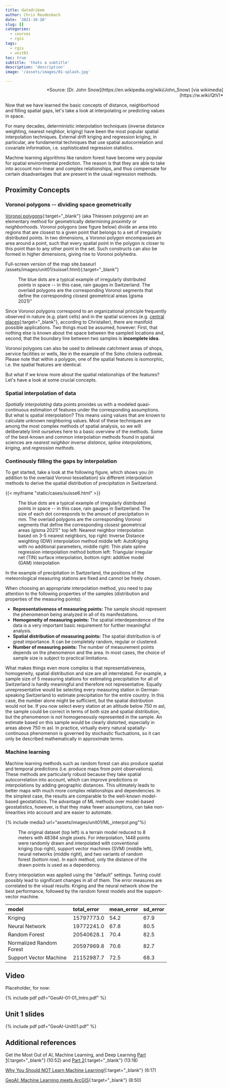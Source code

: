 ```yaml
---
title: datadribem
author: Chris Reudenbach
date: '2021-10-10'
slug: []
categories:
  - courses
  - rgis
tags:
  - rgis
  - unit01
toc: true
subtitle: 'thats a subtitle'
description: 'description'
image: '/assets/images/01-splash.jpg'

---
```


<style>.myDiv {margin-top: -4px;margin-right: -35%; text-align: right;}</style>
<div class="myDiv">
*Source: [Dr. John Snow](https://en.wikipedia.org/wiki/John_Snow) [via wikimedia](https://w.wiki/QtV)*
</div>

Now that we have learned the basic concepts of distance, neighborhood and filling spatial gaps, let's take a look at interpolating or predicting values in space.

For many decades, deterministic interpolation techniques (inverse distance weighting, nearest neighbor, kriging) have been the most popular spatial interpolation techniques. External drift kriging and regression kriging, in particular, are fundamental techniques that use spatial autocorrelation and covariate information, i.e. sophisticated regression statistics.

Machine learning algorithms like random forest have become very popular for spatial environmental prediction. The reason is that they are able to take into account non-linear and complex relationships, and thus compensate for certain disadvantages that are present in the usual regression methods.



## Proximity Concepts

### Voronoi polygons -- dividing space geometrically
[Voronoi polygons](https://en.wikipedia.org/wiki/Voronoi_diagram){:target="_blank"} (aka Thiessen polygons) are an elementary method for geometrically determining *proximity* or *neighborhoods*. Voronoi polygons (see figure below) divide an area into regions that are closest to a given point that belongs to a set of irregularly distributed points. In two dimensions, a Voronoi polygon encompasses an area around a point, such that every spatial point in the polygon is closer to this point than to any other point in the set. Such constructs can also be formed in higher dimensions, giving rise to Voronoi polyhedra.


Full-screen version of the map site.baseurl /assets/images/unit01/suisse1.html){:target="_blank"} 
<figure>
  <figcaption>The blue dots are a typical example of irregularly distributed points in space -- in this case, rain gauges in Switzerland. The overlaid polygons are the corresponding Voronoi segments that define the corresponding closest geometrical areas (gisma 2021)" </figcaption>
</figure>

Since Voronoi polygons correspond to an organizational principle frequently observed in nature (e.g. plant cells) and in the spatial sciences (e.g. [central places](https://en.wikipedia.org/wiki/Central_place_theory){:target="_blank"}, according to Christaller), there are manifold possible applications. Two things must be assumed, however: First, that nothing else is known about the space between the sampled locations and, second, that the boundary line between two samples is **incomplete idea**.

Voronoi polygons can also be used to delineate catchment areas of shops, service facilities or wells, like in the example of the Soho cholera outbreak. Please note that within a polygon, one of the spatial features is isomorphic, i.e. the spatial features are identical. 

But what if we know more about the spatial relationships of the features? Let's have a look at some crucial concepts.

### Spatial interpolation of data
*Spatially interpolating* data points provides us with a modeled quasi-continuous estimation of features under the corresponding assumptions. But what is spatial interpolation? This means using values that are known to calculate unknown neighboring values. Most of these techniques are among the most complex methods of spatial analysis, so we will deliberately limit ourselves here to a basic overview of the methods. Some of the best-known and common interpolation methods found in spatial sciences are *nearest neighbor* *inverse distance*, *spline interpolations*, *kriging*, and *regression methods*.

### Continously filling the gaps by interpolation
To get started, take a look at the following figure, which shows you (in addition to the overlaid Voronoi tessellation) six different interpolation methods to derive the spatial distribution of precipitation in Switzerland. 



{{< myiframe "static/cases/suisse6.html" >}}



<figure>
  <figcaption>The blue dots are a typical example of irregularly distributed points in space -- in this case, rain gauges in Switzerland. The size of each dot corresponds to the amount of precipitation in mm. The overlaid polygons are the corresponding Voronoi segments that define the corresponding closest geometrical areas (gisma 2021)" 
top left: Nearest neighbor interpolation based on 3-5 nearest neighbors, top right: Inverse Distance weighting (IDW) interpolation method
middle left: AutoKriging with no additional parameters, middle right: Thin plate spline regression interpolation method
bottom left: Triangular irregular net (TIN) surface interpolation, bottom right: additive model (GAM) interpolation 
  </figcaption>
</figure>


In the example of precipitation in Switzerland, the positions of the meteorological measuring stations are fixed and cannot be freely chosen.

When choosing an appropriate interpolation method, you need to pay attention to the following properties of the samples (distribution and properties of the measuring points):

* **Representativeness of measuring points:** The sample should represent the phenomenon being analyzed in all of its manifestations.
* **Homogeneity of measuring points:** The spatial interdependence of the data is a very important basic requirement for further meaningful analysis. 
* **Spatial distribution of measuring points:** The spatial distribution is of great importance. It can be completely random, regular or clustered. 
* **Number of measuring points:** The number of measurement points depends on the phenomenon and the area. In most cases, the choice of sample size is subject to practical limitations.

What makes things even more complex is that representativeness, homogeneity, spatial distribution and size are all interrelated. For example, a sample size of 5 measuring stations for estimating precipitation for all of Switzerland is hardly meaningful and therefore not representative. Equally unrepresentative would be selecting every measuring station in German-speaking Switzerland to estimate  precipitation for the entire country. In this case, the number alone might be sufficient, but the spatial distribution would not be. If you now select every station at an altitude below 750 m asl, the sample could be correct in terms of both size and spatial distribution, but the phenomenon is not homogeneously represented in the sample. An estimate based on this sample would be clearly distorted, especially in areas above 750 m asl. In practice, virtually every natural spatially-continuous phenomenon is governed by stochastic fluctuations, so it can only be described mathematically in approximate terms.


### Machine learning
Machine learning methods such as random forest can also produce spatial and temporal predictions (i.e. produce maps from point observations). 
These methods are particularly robust because they take spatial autocorrelation into account, which can improve predictions or interpolations by adding geographic distances. This ultimately leads to better maps with much more complex relationships and dependencies.
In the simplest case, the results are comparable to the well-known model-based geostatistics. The advantage of ML methods over model-based geostatistics, however, is that they make fewer assumptions, can take non-linearities into account and are easier to automate.

{% include media3 url="assets/images/unit01/ML_interpol.png"%}

<figure>
  <figcaption> The original dataset (top left) is a terrain model reduced to 8 meters with 48384 single pixels. 
For interpolation, 1448 points were randomly drawn and interpolated with conventional kriging (top right), support vector machines (SVM) (middle left), neural networks (middle right), and two variants of random forest (bottom row). In each method, only the distance of the drawn points is used as a dependency.   
  </figcaption>
</figure>

Every interpolation was applied using the "default" settings. Tuning could possibly lead to significant changes in all of them.
The error measures are correlated to the visual results: Kriging and the neural network show the best performance, followed by the random forest models and the support-vector machine.

<table>
 <thead>
  <tr>
   <th style="text-align:left;"> model </th>
   <th style="text-align:left;"> total_error </th>
   <th style="text-align:left;"> mean_error </th>
   <th style="text-align:left;"> sd_error </th>
  </tr>
 </thead>
<tbody>
  <tr>
   <td style="text-align:left;"> Kriging </td>
   <td style="text-align:left;"> 15797773.0 </td>
   <td style="text-align:left;"> 54.2 </td>
   <td style="text-align:left;"> 67.9 </td>
  </tr>
  <tr>
   <td style="text-align:left;"> Neural Network </td>
   <td style="text-align:left;"> 19772241.0 </td>
   <td style="text-align:left;"> 67.8 </td>
   <td style="text-align:left;"> 80.5 </td>
  </tr>
  <tr>
   <td style="text-align:left;"> Random Forest </td>
   <td style="text-align:left;"> 20540628.1 </td>
   <td style="text-align:left;"> 70.4 </td>
   <td style="text-align:left;"> 82.5 </td>
  </tr>
  <tr>
   <td style="text-align:left;"> Normalized Random Forest </td>
   <td style="text-align:left;"> 20597969.8 </td>
   <td style="text-align:left;"> 70.6 </td>
   <td style="text-align:left;"> 82.7 </td>
  </tr>
  <tr>
   <td style="text-align:left;"> Support Vector Machine </td>
   <td style="text-align:left;"> 21152987.7 </td>
   <td style="text-align:left;"> 72.5 </td>
   <td style="text-align:left;"> 68.3 </td>
  </tr>
</tbody>
</table>

## Video
Placeholder, for now:

{% include pdf pdf="GeoAI-01-01_Intro.pdf" %}


## Unit 1 slides

{% include pdf pdf="GeoAI-Unit01.pdf" %}


## Additional references
Get the Most Out of AI, Machine Learning, and Deep Learning [Part 1](https://www.youtube.com/watch?v=KiKjforteXs){:target="_blank"} (10:52) and [Part 2](https://www.youtube.com/watch?v=Ys33AhNDwC4){:target="_blank"} (13:18)

[Why You Should NOT Learn Machine Learning!](https://youtu.be/reY50t2hbuM){:target="_blank"} (6:17)

[GeoAI: Machine Learning meets ArcGIS](https://youtu.be/aKq50YM8a8w){:target="_blank"} (8:50)
